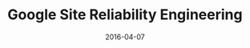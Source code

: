 ---
layout: site
title: "Google Site Reliability Engineering"
date: 2016-04-07
categories: [google]
version: 1.6.6
major: 1
minor: 6
patch: 6
slug: google-sre
link: https://landing.google.com/sre/
permalink: /sites/:slug
---